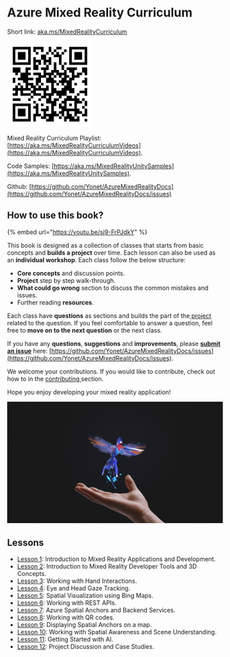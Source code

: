 # Azure Mixed Reality Curriculum

Short link: [aka.ms/MixedRealityCurriculum](https://aka.ms/MixedRealityCurriculum)

![Curriculum Link QR Code](.gitbook/assets/curriculum.png)

Mixed Reality Curriculum Playlist: [https://aka.ms/MixedRealityCurriculumVideos](https://aka.ms/MixedRealityCurriculumVideos).

Code Samples: [https://aka.ms/MixedRealityUnitySamples](https://aka.ms/MixedRealityUnitySamples).

Github: [https://github.com/Yonet/AzureMixedRealityDocs](https://github.com/Yonet/AzureMixedRealityDocs/issues)

## How to use this book?

{% embed url="https://youtu.be/sj9-FrPJdkY" %}



This book is designed as a collection of classes that starts from basic concepts and **builds a project** over time. Each lesson can also be used as an **individual workshop**. Each class follow the below structure:

* **Core concepts** and discussion points.
* **Project** step by step walk-through.
* **What could go wrong** section to discuss the common mistakes and issues.
* Further reading **resources**.

Each class have **questions** as sections and builds the part of the[ project](https://github.com/Yonet/MixedRealityUnitySamples) related to the question. If you feel comfortable to answer a question, feel free to **move on to the next question** or the next class. 

If you have any **questions**, **suggestions** and **improvements**, please [**submit an issue**](https://help.github.com/en/github/managing-your-work-on-github/creating-an-issue) here: [https://github.com/Yonet/AzureMixedRealityDocs/issues](https://github.com/Yonet/AzureMixedRealityDocs/issues).

We welcome your contributions. If you would like to contribute, check out how to in the [contributing ](how-to-contribute.md)section.

Hope you enjoy developing your mixed reality application!

![](.gitbook/assets/hummingbird.png)

## Lessons

* [Lesson 1](lessons/lesson1/): Introduction to Mixed Reality Applications and Development.
* [Lesson 2](lessons/lesson-2/): Introduction to Mixed Reality Developer Tools and 3D Concepts.
* [Lesson 3](lessons/lesson-3/): Working with Hand Interactions.
* [Lesson 4](lessons/lesson-4/): Eye and Head Gaze Tracking.
* [Lesson 5](lessons/lesson-5/): Spatial Visualization using Bing Maps.
* [Lesson 6](lessons/lesson-6/): Working with REST APIs.
* [Lesson 7](lessons/lesson-7/): Azure Spatial Anchors and Backend Services.
* [Lesson 8](lessons/lesson-9.md): Working with QR codes.
* [Lesson 9](lessons/lesson-8.md): Displaying Spatial Anchors on a map.
* [Lesson 10](lessons/lesson-11.md): Working with Spatial Awareness and Scene Understanding.
* [Lesson 11](lessons/lesson-10/): Getting Started with AI.
* [Lesson 12](lessons/lesson-12.md): Project Discussion and Case Studies.



